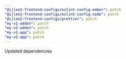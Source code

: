 ```yaml
---
"@ijlee2-frontend-configs/eslint-config-ember": patch
"@ijlee2-frontend-configs/eslint-config-node": patch
"@ijlee2-frontend-configs/prettier": patch
"my-v1-addon": patch
"my-v2-addon": patch
"my-v1-app": patch
"my-v2-app": patch
---
```


Updated dependencies
